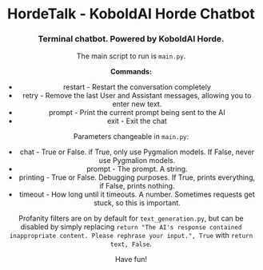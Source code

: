<h1 align="center">HordeTalk - KoboldAI Horde Chatbot</h1>
<h3 align="center">Terminal chatbot. Powered by KoboldAI Horde.</h3>

<p align="center">The main script to run is <code>main.py</code>.</p>

<p align="center"><strong>Commands:</strong></p>
<ul align="center">
  <li>restart - Restart the conversation completely</li>
  <li>retry   - Remove the last User and Assistant messages, allowing you to enter new text.</li>
  <li>prompt  - Print the current prompt being sent to the AI</li>
  <li>exit    - Exit the chat</li>
</ul>

<p align="center">Parameters changeable in <code>main.py</code>:</p>
<ul align="center">
  <li>chat - True or False. if True, only use Pygmalion models. If False, never use Pygmalion models.</li>
  <li>prompt - The prompt. A string.</li>
  <li>printing - True or False. Debugging purposes. If True, prints everything, if False, prints nothing.</li>
  <li>timeout - How long until it timeouts. A number. Sometimes requests get stuck, so this is important.</li>
</ul>

<p align="center">Profanity filters are on by default for <code>text_generation.py</code>, but can be disabled by simply replacing <code>return "The AI's response contained inappropriate content. Please rephrase your input.", True</code> with <code>return text, False</code>.</p>

<p align="center">Have fun!</p>

